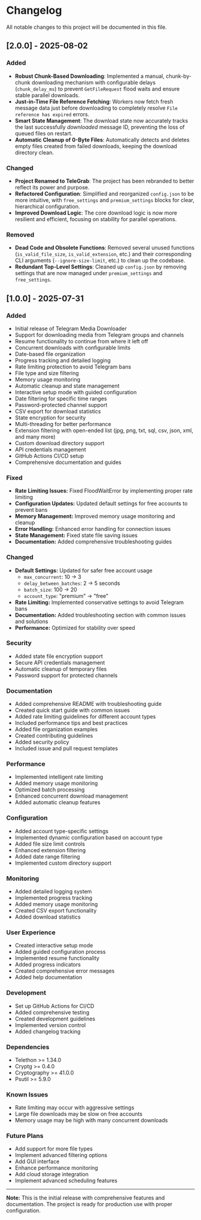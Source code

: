 # Changelog

All notable changes to this project will be documented in this file.

## [2.0.0] - 2025-08-02

### Added
- **Robust Chunk-Based Downloading**: Implemented a manual, chunk-by-chunk downloading mechanism with configurable delays (`chunk_delay_ms`) to prevent `GetFileRequest` flood waits and ensure stable parallel downloads.
- **Just-in-Time File Reference Fetching**: Workers now fetch fresh message data just before downloading to completely resolve `File reference has expired` errors.
- **Smart State Management**: The download state now accurately tracks the last successfully *downloaded* message ID, preventing the loss of queued files on restart.
- **Automatic Cleanup of 0-Byte Files**: Automatically detects and deletes empty files created from failed downloads, keeping the download directory clean.

### Changed
- **Project Renamed to TeleGrab**: The project has been rebranded to better reflect its power and purpose.
- **Refactored Configuration**: Simplified and reorganized `config.json` to be more intuitive, with `free_settings` and `premium_settings` blocks for clear, hierarchical configuration.
- **Improved Download Logic**: The core download logic is now more resilient and efficient, focusing on stability for parallel operations.

### Removed
- **Dead Code and Obsolete Functions**: Removed several unused functions (`is_valid_file_size`, `is_valid_extension`, etc.) and their corresponding CLI arguments (`--ignore-size-limit`, etc.) to clean up the codebase.
- **Redundant Top-Level Settings**: Cleaned up `config.json` by removing settings that are now managed under `premium_settings` and `free_settings`.

## [1.0.0] - 2025-07-31

### Added
- Initial release of Telegram Media Downloader
- Support for downloading media from Telegram groups and channels
- Resume functionality to continue from where it left off
- Concurrent downloads with configurable limits
- Date-based file organization
- Progress tracking and detailed logging
- Rate limiting protection to avoid Telegram bans
- File type and size filtering
- Memory usage monitoring
- Automatic cleanup and state management
- Interactive setup mode with guided configuration
- Date filtering for specific time ranges
- Password-protected channel support
- CSV export for download statistics
- State encryption for security
- Multi-threading for better performance
- Extension filtering with open-ended list (jpg, png, txt, sql, csv, json, xml, and many more)
- Custom download directory support
- API credentials management
- GitHub Actions CI/CD setup
- Comprehensive documentation and guides

### Fixed
- **Rate Limiting Issues:** Fixed FloodWaitError by implementing proper rate limiting
- **Configuration Updates:** Updated default settings for free accounts to prevent bans
- **Memory Management:** Improved memory usage monitoring and cleanup
- **Error Handling:** Enhanced error handling for connection issues
- **State Management:** Fixed state file saving issues
- **Documentation:** Added comprehensive troubleshooting guides

### Changed
- **Default Settings:** Updated for safer free account usage
  - `max_concurrent`: 10 → 3
  - `delay_between_batches`: 2 → 5 seconds
  - `batch_size`: 100 → 20
  - `account_type`: "premium" → "free"
- **Rate Limiting:** Implemented conservative settings to avoid Telegram bans
- **Documentation:** Added troubleshooting section with common issues and solutions
- **Performance:** Optimized for stability over speed

### Security
- Added state file encryption support
- Secure API credentials management
- Automatic cleanup of temporary files
- Password support for protected channels

### Documentation
- Added comprehensive README with troubleshooting guide
- Created quick start guide with common issues
- Added rate limiting guidelines for different account types
- Included performance tips and best practices
- Added file organization examples
- Created contributing guidelines
- Added security policy
- Included issue and pull request templates

### Performance
- Implemented intelligent rate limiting
- Added memory usage monitoring
- Optimized batch processing
- Enhanced concurrent download management
- Added automatic cleanup features

### Configuration
- Added account type-specific settings
- Implemented dynamic configuration based on account type
- Added file size limit controls
- Enhanced extension filtering
- Added date range filtering
- Implemented custom directory support

### Monitoring
- Added detailed logging system
- Implemented progress tracking
- Added memory usage monitoring
- Created CSV export functionality
- Added download statistics

### User Experience
- Created interactive setup mode
- Added guided configuration process
- Implemented resume functionality
- Added progress indicators
- Created comprehensive error messages
- Added help documentation

### Development
- Set up GitHub Actions for CI/CD
- Added comprehensive testing
- Created development guidelines
- Implemented version control
- Added changelog tracking

### Dependencies
- Telethon >= 1.34.0
- Cryptg >= 0.4.0
- Cryptography >= 41.0.0
- Psutil >= 5.9.0

### Known Issues
- Rate limiting may occur with aggressive settings
- Large file downloads may be slow on free accounts
- Memory usage may be high with many concurrent downloads

### Future Plans
- Add support for more file types
- Implement advanced filtering options
- Add GUI interface
- Enhance performance monitoring
- Add cloud storage integration
- Implement advanced scheduling features

---

**Note:** This is the initial release with comprehensive features and documentation. The project is ready for production use with proper configuration. 
